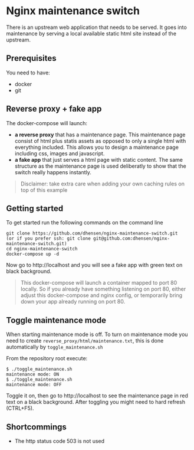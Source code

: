 # Nginx maintenance switch

There is an upstream web application that needs to be served.
It goes into maintenance by serving a local available static html site instead
of the upstream.

## Prerequisites
You need to have:
- docker
- git

## Reverse proxy + fake app
The docker-compose will launch:
- __a reverse proxy__ that has a maintenance page. This maintenance page consist of html plus statis assets as opposed to only a single html with everything included. This allows you to design a maintenance page including css, images and javascript.
- __a fake app__ that just serves a html page with static content. The same structure as the maintenance page is used deliberatly to show that the switch really happens instantly.

> Disclaimer: take extra care when adding your own caching rules on top of this example

## Getting started
To get started run the following commands on the command line
```
git clone https://github.com/dhensen/nginx-maintenance-switch.git
(or if you prefer ssh: git clone git@github.com:dhensen/nginx-maintenance-switch.git)
cd nginx-maintenance-switch
docker-compose up -d
```

Now go to http://localhost and you will see a fake app with green text on black background.

> This docker-compose will launch a container mapped to port 80 locally. So if you already
have something listening on port 80, either adjust this docker-compose and nginx config, or temporarily bring down your app already running on port 80.

## Toggle maintenance mode

When starting maintenance mode is off. To turn on maintenance mode you need to create `reverse_proxy/html/maintenance.txt`, this is done automatically by `toggle_maintenance.sh`

From the repository root execute:
```
$ ./toggle_maintenance.sh
maintenance mode: ON
$ ./toggle_maintenance.sh
maintenance mode: OFF
```

Toggle it on, then go to http://localhost to see the maintenance page in red text on a black background. After toggling you might need to hard refresh (CTRL+F5).

## Shortcommings
- The http status code 503 is not used